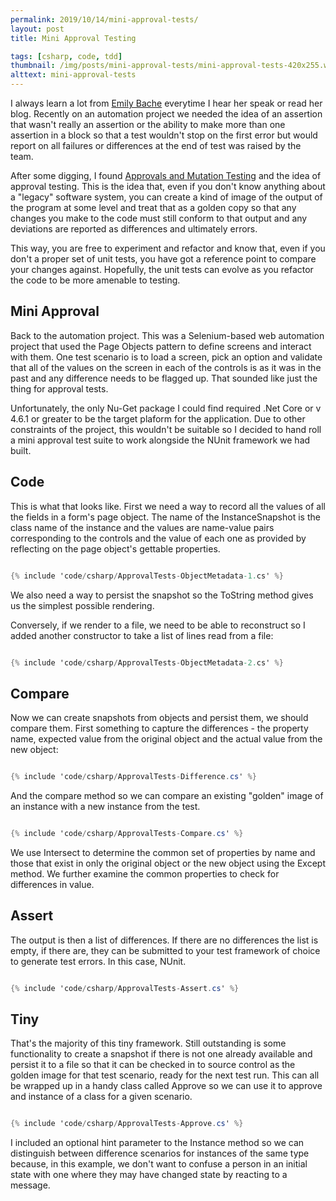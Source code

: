 ```yaml
---
permalink: 2019/10/14/mini-approval-tests/
layout: post
title: Mini Approval Testing

tags: [csharp, code, tdd]
thumbnail: /img/posts/mini-approval-tests/mini-approval-tests-420x255.webp
alttext: mini-approval-tests
---
```


I always learn a lot from <a href="https://twitter.com/emilybache">Emily Bache</a> everytime I hear her speak or read her blog.
Recently on an automation project we needed the idea of an assertion that wasn't really an assertion or the ability to make
more than one assertion in a block so that a test wouldn't stop on the first error but would report on all failures or differences
at the end of test was raised by the team.

After some digging, I found <a href="http://coding-is-like-cooking.info/2019/08/approvals-and-mutation-testing/">Approvals and Mutation Testing</a>
and the idea of approval testing. This is the idea that, even if you don't know anything about a "legacy" software system, you can create a
kind of image of the output of the program at some level and treat that as a golden copy so that any changes you make to the code must still conform
to that output and any deviations are reported as differences and ultimately errors.

This way, you are free to experiment and refactor and know that, even if you don't a proper set of unit tests, you have got a reference point
to compare your changes against. Hopefully, the unit tests can evolve as you refactor the code to be more amenable to testing.

## Mini Approval

Back to the automation project. This was a Selenium-based web automation project that used the Page Objects pattern to define screens and
interact with them. One test scenario is to load a screen, pick an option and validate that all of the values on the screen in each of the
controls is as it was in the past and any difference needs to be flagged up. That sounded like just the thing for approval tests.

Unfortunately, the only Nu-Get package I could find required .Net Core or v 4.6.1 or greater to be the target plaform for the application. Due to
other constraints of the project, this wouldn't be suitable so I decided to hand roll a mini approval test suite to work alongside the
NUnit framework we had built.

## Code

This is what that looks like. First we need a way to record all the values of all the fields in a form's page object. The name of the InstanceSnapshot is
the class name of the instance and the values are name-value pairs corresponding to the controls and the value of each one as provided by
reflecting on the page object's gettable properties.

```csharp

{% include 'code/csharp/ApprovalTests-ObjectMetadata-1.cs' %}

```
We also need a way to persist the snapshot so the ToString method gives us the simplest possible rendering.

Conversely, if we render to a file, we need to be able to reconstruct so I added another constructor to take a list of lines read from a file:

```csharp

{% include 'code/csharp/ApprovalTests-ObjectMetadata-2.cs' %}

```

## Compare

Now we can create snapshots from objects and persist them, we should compare them. First something to capture the differences - the property name,
expected value from the original object and the actual value from the new object:

```csharp

{% include 'code/csharp/ApprovalTests-Difference.cs' %}

```

And the compare method so we can compare an existing "golden" image of an instance with a new instance from the test.

```csharp

{% include 'code/csharp/ApprovalTests-Compare.cs' %}

```

We use Intersect to determine the common set of properties by name and those that exist in only the original object or the new object using the
Except method. We further examine the common properties to check for differences in value.

## Assert

The output is then a list of differences. If there are no differences the list is empty, if there are, they can be submitted to your test
framework of choice to generate test errors. In this case, NUnit.

```csharp

{% include 'code/csharp/ApprovalTests-Assert.cs' %}

```

## Tiny

That's the majority of this tiny framework. Still outstanding is some functionality to create a snapshot if there is not one already available and
persist it to a file so that it can be checked in to source control as the golden image for that test scenario, ready for the next test run. This can
all be wrapped up in a handy class called Approve so we can use it to approve and instance of a class for a given scenario.

```csharp

{% include 'code/csharp/ApprovalTests-Approve.cs' %}

```
I included an optional hint parameter to the Instance method so we can distinguish between difference scenarios for instances of the same type
because, in this example, we don't want to confuse a person in an initial state with one where they may have changed state by reacting to a message.
